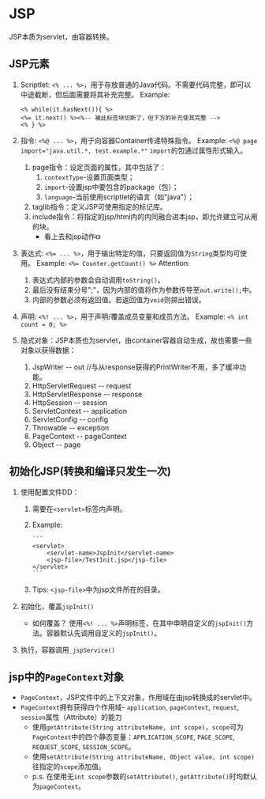 # JSP
JSP本质为servlet，由容器转换。

## JSP元素
1. Scriptlet: `<% ... %>`，用于存放普通的Java代码。不需要代码完整，即可以中途截断，但后面需要将其补充完整。
   Example: 
   ```
   <% while(it.hasNext()){ %>
   <%= it.next() %><%-- 被此标签块切断了，但下方的补充使其完整 -->
   <% } %>
   ```

2. 指令: `<%@ ... %>`，用于向容器Container传递特殊指令。
   Example: `<%@ page import="java.util.*, test.example.*"`
   `import`的包通过属性形式输入。
	1. page指令：设定页面的属性，其中包括了：
		1. `contextType`-设置页面类型；
		2. `import`-设置jsp中要包含的package（包）；
		3. `language`-当前使用scriptlet的语言（如"java"）；
	2. taglib指令：定义JSP可使用指定的标记库。
	3. include指令：将指定的jsp/html内的内同融合进本jsp，即允许建立可从用的块。
		- 看上去和jsp动作`《》`



3. 表达式: `<%= ... %>`，用于输出特定的值，只要返回值为`String`类型均可使用。
   Example: `<%= Counter.getCount() %>`
   Attention: 
    1. 表达式内部的参数会自动调用`toString()`。
    2. 最后没有结束分号";"，因为内部的值将作为参数传导至`out.write();`中。
    3. 内部的参数必须有返回值。若返回值为`void`则掷出错误。

4. 声明: `<%! ... %>`，用于声明/覆盖成员变量和成员方法。
   Example: `<% int count = 0; %>`

5. 隐式对象：JSP本质也为servlet，由container容器自动生成，故也需要一些对象以获得数据：
	1. JspWriter -- out //与从response获得的PrintWriter不用，多了缓冲功能。
	2. HttpServletRequest -- request
	3. HttpServletResponse -- response
	4. HttpSession -- session
	5. ServletContext -- application
	6. ServletConfig -- config
	7. Throwable -- exception
	8. PageContext -- pageContext
	9. Object -- page

## 初始化JSP(转换和编译只发生一次)
1. 使用配置文件DD：
	1. 需要在`<servlet>`标签内声明。
	2. Example:

           ```
           <servlet>
               <servlet-name>JspInit</servlet-name>
               <jsp-file>/TestInit.jsp</jsp-file>
           </servlet>
           ```
      3. Tips: `<jsp-file>`中为jsp文件所在的目录。


2. 初始化，覆盖`jspInit()`
   - 如何覆盖？ 使用`<%! ... %>`声明标签，在其中申明自定义的`jspInit()`方法。容器默认先调用自定义的`jspInit()`。

3. 执行，容器调用`_jspService()`

## jsp中的`PageContext`对象
- `PageContext`，JSP文件中的上下文对象，作用域在由jsp转换成的servlet中。
- `PageContext`拥有获得四个作用域- `application`, `pageContext`, `request`, `session`属性（Attribute）的能力
	- 使用`getAttribute(String attributeName, int scope)`，`scope`可为`PageContext`中的四个静态变量：`APPLICATION_SCOPE`, `PAGE_SCOPE`, `REQUEST_SCOPE`, `SESSION_SCOPE`。
	- 使用`setAttribute(String attributeName, Object value, int scope)`往指定的`scope`添加值。
	- p.s. 在使用无`int scope`参数的`setAttribute()`, `getAttribute()`时均默认为`pageContext`。

## 


